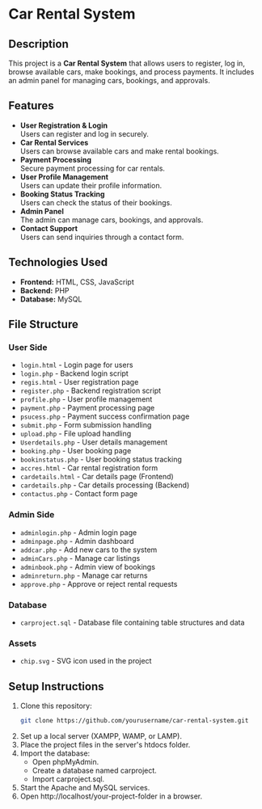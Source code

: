 # Car Rental System

## Description
This project is a **Car Rental System** that allows users to register, log in, browse available cars, make bookings, and process payments. It includes an admin panel for managing cars, bookings, and approvals.

## Features
- **User Registration & Login**  
  Users can register and log in securely.
- **Car Rental Services**  
  Users can browse available cars and make rental bookings.
- **Payment Processing**  
  Secure payment processing for car rentals.
- **User Profile Management**  
  Users can update their profile information.
- **Booking Status Tracking**  
  Users can check the status of their bookings.
- **Admin Panel**  
  The admin can manage cars, bookings, and approvals.
- **Contact Support**  
  Users can send inquiries through a contact form.

## Technologies Used
- **Frontend:** HTML, CSS, JavaScript  
- **Backend:** PHP  
- **Database:** MySQL  

## File Structure
### User Side
- `login.html` - Login page for users  
- `login.php` - Backend login script  
- `regis.html` - User registration page  
- `register.php` - Backend registration script  
- `profile.php` - User profile management  
- `payment.php` - Payment processing page  
- `psucess.php` - Payment success confirmation page  
- `submit.php` - Form submission handling  
- `upload.php` - File upload handling  
- `Userdetails.php` - User details management  
- `booking.php` - User booking page  
- `bookinstatus.php` - User booking status tracking  
- `accres.html` - Car rental registration form  
- `cardetails.html` - Car details page (Frontend)  
- `cardetails.php` - Car details processing (Backend)  
- `contactus.php` - Contact form page  

### Admin Side
- `adminlogin.php` - Admin login page  
- `adminpage.php` - Admin dashboard  
- `addcar.php` - Add new cars to the system  
- `adminCars.php` - Manage car listings  
- `adminbook.php` - Admin view of bookings  
- `adminreturn.php` - Manage car returns  
- `approve.php` - Approve or reject rental requests  

### Database
- `carproject.sql` - Database file containing table structures and data  

### Assets
- `chip.svg` - SVG icon used in the project  

## Setup Instructions
1. Clone this repository:
   ```bash
   git clone https://github.com/yourusername/car-rental-system.git
2. Set up a local server (XAMPP, WAMP, or LAMP).
3. Place the project files in the server's htdocs folder.
4. Import the database:
     -  Open phpMyAdmin.
     -  Create a database named carproject.
     -  Import carproject.sql.
5. Start the Apache and MySQL services.
6. Open http://localhost/your-project-folder in a browser.
